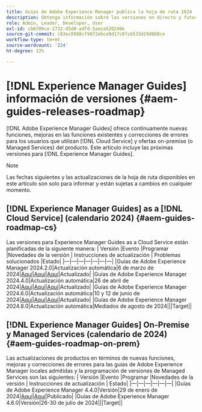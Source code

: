 ```yaml
---
title: Guías de Adobe Experience Manager publica la hoja de ruta 2024
description: Obtenga información sobre las versiones en directo y futuras de las guías locales de Adobe Experience Manager y las guías as a Cloud Service de Adobe Experience Manager
role: Admin, Leader, Developer, User
exl-id: cb6709ce-2732-45d0-adfd-5aeca520240e
source-git-commit: c83ec8988cf9072ebce9d17c87cb533d19d860ce
workflow-type: tm+mt
source-wordcount: '224'
ht-degree: 12%

---
```


# [!DNL Experience Manager Guides] información de versiones {#aem-guides-releases-roadmap}

[!DNL Adobe Experience Manager Guides] ofrece continuamente nuevas funciones, mejoras en las funciones existentes y correcciones de errores para los usuarios que utilizan [!DNL Cloud Service] y ofertas on-premise (o Managed Services) del producto. Este artículo incluye las próximas versiones para [!DNL Experience Manager Guides].

>[!NOTE]
>
>Las fechas siguientes y las actualizaciones de la hoja de ruta disponibles en este artículo son solo para informar y están sujetas a cambios en cualquier momento.

## [!DNL Experience Manager Guides] as a [!DNL Cloud Service] (calendario 2024) {#aem-guides-roadmap-cs}

Las versiones para Experience Manager Guides as a Cloud Service están planificadas de la siguiente manera: | Versión |Evento |Programar |Novedades de la versión | Instrucciones de actualización | Problemas solucionados |Estado| |—|—|—|—|—|—|—| |Guías de Adobe Experience Manager 2024.2.0|Actualización automática|6 de marzo de 2024|[Aquí](whats-new-2024-2-0.md)|[Aquí](upgrade-instructions-2024-2-0.md)|[Aquí](fixed-issues-2024-2-0.md)|Actualizado| |Guías de Adobe Experience Manager 2024.4.0|Actualización automática|26 de abril de 2024|[Aquí](whats-new-2024-04-0.md)|[Aquí](upgrade-instructions-2024-04-0.md)|[Aquí](fixed-issues-2024-04-0.md)|Actualizado| |Guías de Adobe Experience Manager 2024.6.0|Actualización automática|10 y 12 de junio de 2024|[Aquí](whats-new-2024-06-0.md)|[Aquí](upgrade-instructions-2024-06-0.md)|[Aquí](fixed-issues-2024-06-0.md)|Actualizado| |Guías de Adobe Experience Manager 2024.8.0|Actualización automática|Mediados de agosto de 2024|||Target||

## [!DNL Experience Manager Guides] On-Premise y Managed Services (calendario de 2024) {#aem-guides-roadmap-on-prem}

Las actualizaciones de productos en términos de nuevas funciones, mejoras y correcciones de errores para las guías de Adobe Experience Manager locales admitidas y la programación de versiones de Managed Services son las siguientes: | Versión |Evento |Programar |Novedades de la versión | Instrucciones de actualización | Estado| |—|—|—|—|—|—| |Guías de Adobe Experience Manager 4.4.0|Versión|29 de enero de 2024|[Aquí](whats-new-4-4.md)|[Aquí](upgrade-instructions-4-4.md)|Publicado| |Guías de Adobe Experience Manager 4.6.0|Versión|26-30 de julio de 2024|||Target||
